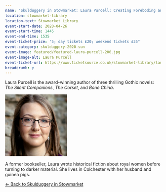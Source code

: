 ```yaml
---
name: "Skulduggery in Stowmarket: Laura Purcell: Creating Foreboding and Tension in Fiction"
location: stowmarket-library
location-text: Stowmarket Library
event-start-date: 2020-04-26
event-start-time: 1445
event-end-time: 1535
event-ticket-price: "5; day tickets £20; weekend tickets £35"
event-category: skulduggery-2020-sun
event-image: featured/featured-laura-purcell-200.jpg
event-image-alt: Laura Purcell
event-ticket-url: https://www.ticketsource.co.uk/stowmarket-library/laura-purcell-creating-foreboding-and-tension-in-fiction/e-bmajex
breadcrumb: y
---
```


Laura Purcell is the award-winning author of three thrilling Gothic novels: <cite>The Silent Companions</cite>, <cite>The Corset</cite>, and <cite>Bone China</cite>.

<img src="/images/featured/featured-laura-purcell-200.jpg" alt="Laura Purcell" class="custom-br-50 mw-40 {% include /c/img-float-right.html %}" />

A former bookseller, Laura wrote historical fiction about royal women before turning to darker material. She lives in Colchester with her husband and guinea pigs.

[&larr; Back to Skulduggery in Stowmarket](/skulduggery/)
